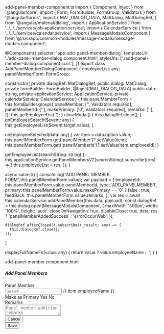 add-panel-member-component.ts
import { Component, Inject } from '@angular/core';
import { Form, FormBuilder, FormGroup, Validators } from '@angular/forms';
import {
  MAT_DIALOG_DATA,
  MatDialog,
  MatDialogRef,
} from '@angular/material/dialog';
import { ApplicationService } from '../../../services/job-application.service';
import { CalendarService } from '../../../services/calendar.service';
import { MessageModalsComponent } from '@/src/app/common-modules/message-modals/message-modals.component';

@Component({
  selector: 'app-add-panel-member-dialog',
  templateUrl: './add-panel-member-dialog.component.html',
  styleUrls: ['./add-panel-member-dialog.component.scss'],
})
export class AddPanelMemberDialogComponent {
  employeeList: any;
  panelMemberForm: FormGroup;

  constructor(
    private dialogRef: MatDialogRef<AddPanelMemberDialogComponent>,
    public dialog: MatDialog,
    private formBuilder: FormBuilder,
    @Inject(MAT_DIALOG_DATA) public data: string,
    private applicationService: ApplicationService,
    private calendarService: CalendarService
  ) {
    this.panelMemberForm = this.formBuilder.group({
      panelMember: ['', Validators.required],
      panelMemberId: [''],
      makePrimary: ['0', Validators.required],
      remarks: [''],
    });
    this.getEmployeeList('');
  }
  closeModal() {
    this.dialogRef.close();
  }
  onEmployeeSearch($event: any) {
    this.getEmployeeList($event.target.value);
  }

  onEmployeeSelected(data: any) {
    var item = data.option.value;
    this.panelMemberForm.get('panelMember')?.setValue(item);
    this.panelMemberForm.get('panelMemberId')?.setValue(item.employeeId);
  }

  getEmployeeList(searchString: string) {
    this.applicationService.getPanelMembersV2(searchString).subscribe((res) => {
      this.employeeList = res;
    });
  }

  async submit() {
    console.log("ADD PANEL MEMBER FORM",this.panelMemberForm.value);
    var payload = {
      employeeId: this.panelMemberForm.value.panelMemberId,
      type: 'ADD_PANELMEMBER',
      primary: this.panelMemberForm.value.makePrimary == '0' ? false : true,
      feedBack: this.panelMemberForm.value.remarks,
    };
    var res = await this.calendarService.addPanelMember(this.data, payload);
    const dialogRef = this.dialog.open(MessageModalsComponent, {
      maxWidth: '500px',
      width: '100%',
      height: 'auto',
      closeOnNavigation: true,
      disableClose: true,
      data: res ? 'panelMemberAddedSuccess' : 'errorOccurWeb',
    });

    dialogRef.afterClosed().subscribe((_result: any) => {
      this.dialogRef.close();
    });
  }

  displayFullNameFn(value: any) {
    return value ? value.employeeName : '';
  }
}


add-panel-member.component.html
<div class="add-panel-modal">
  <div class="add-panel-header">
    <h5 class="heading-text">Add Panel Members</h5>
    <app-icon icon="close" (click)="closeModal()"></app-icon>
  </div>
  <form class="form-item">
    <div class="add-panel-body">
      <div class="resume-upload">
        <div class="row">
          <div class="col-lg-12 col-sm-12">
            <div class="form-group form-inner">
              <label class="form-label" for="panelMember"
                >Panel Member<span class="required"></span
              ></label>
              <div>
                <input
                  name="panelMember"
                  type="text"
                  formControlName="panelMember"
                  placeholder="Search..."
                  class="form-control"
                  [matAutocomplete]="auto"
                  (change)="onEmployeeSearch($event)"
                />
                <mat-autocomplete
                  #auto="matAutocomplete"
                  [displayWith]="displayFullNameFn"
                  name="autocomp"
                  (optionSelected)="onEmployeeSelected($event)"
                >
                  <mat-option
                    class="time-select-panel"
                    *ngFor="let item of employeeList"
                    [value]="item"
                  >
                    {{ item.employeeName }}
                  </mat-option>
                </mat-autocomplete>
              </div>
            </div>
          </div>
          <div class="col-lg-12 col-sm-12">
            <div class="form-group form-inner">
              <label class="form-label" for="makePrimary"
                >Make as Primary <span class="required"></span
              ></label>
              <mat-radio-group
                formControlName="makePrimary"
                aria-label="Select an option"
              >
                <mat-radio-button [value]="'1'">
                  <span class="mat-radio-label">Yes</span>
                </mat-radio-button>
                <mat-radio-button [value]="'0'">
                  <span class="mat-radio-label">No</span>
                </mat-radio-button>
              </mat-radio-group>
            </div>
          </div>
          <div class="col-lg-12 col-sm-12">
            <div class="form-group form-inner">
              <label class="form-label" for="remarks">Remarks</label>
              <div>
                <textarea
                  [rows]="3"
                  name="reasonForJobChange"
                  formControlName="remarks"
                  placeholder="Panel member addition remarks"
                  class="text-area"
                ></textarea>
              </div>
            </div>
          </div>
        </div>
      </div>
    </div>
    <div class="add-panel-footer">
      <div class="row justify-content-end">
        <div class="col-lg-3 col-6">
          <button
            type="button"
            (click)="closeModal()"
            class="ags-outline-btn ags-hxl56 ags-padding1624 btn-font16"
          >
            Cancel
          </button>
        </div>
        <div class="col-lg-3 col-6">
          <button
            [disabled]="!panelMemberForm.valid"
            type="submit"
            class="ags-primary-btn ags-hxl56 ags-padding1624 btn-font16"
            (click)="submit()"
          >
            Save
          </button>
        </div>
      </div>
    </div>
  </form>
</div>

